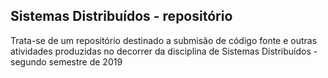 ## Sistemas Distribuídos - repositório

<p>
	Trata-se de um repositório destinado a submisão de código fonte e outras atividades produzidas no decorrer da disciplina de Sistemas Distribuídos - segundo semestre de 2019
</p>

